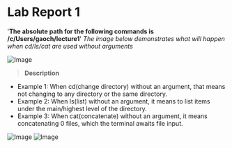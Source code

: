 # Lab Report 1
'**The absolute path for the following commands is /c/Users/gaoch/lecture1**'
*The image below demonstrates what will happen when cd/ls/cat are used without arguments*

![Image](https://rxwy.github.io/cse15l-lab-reports/woarg.png)


> **Description**
* Example 1: When cd(change directory) without an argument, that means not changing to any directory or the same directory.
* Example 2: When ls(list) without an argument, it means to list items under the main/highest level of the directory.
* Example 3: When cat(concatenate) without an argument, it means concatenating 0 files, which the terminal awaits file input.

![Image](https://rxwy.github.io/cse15l-lab-reports/ls.png)
![Image](https://rxwy.github.io/cse15l-lab-reports/cd.png)
